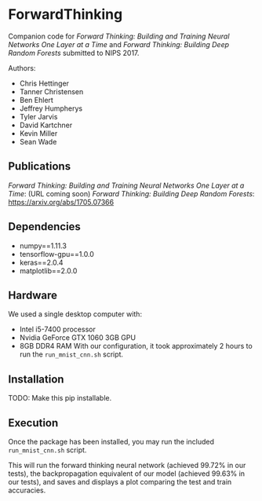 # ForwardThinking
Companion code for _Forward Thinking: Building and Training Neural Networks One Layer at a Time_ and _Forward Thinking: Building Deep Random Forests_ submitted to NIPS 2017.

Authors:
- Chris Hettinger
- Tanner Christensen
- Ben Ehlert
- Jeffrey Humpherys
- Tyler Jarvis
- David Kartchner
- Kevin Miller
- Sean Wade

## Publications
_Forward Thinking: Building and Training Neural Networks One Layer at a Time_: (URL coming soon)
_Forward Thinking: Building Deep Random Forests_: https://arxiv.org/abs/1705.07366

## Dependencies
- numpy==1.11.3
- tensorflow-gpu==1.0.0
- keras==2.0.4
- matplotlib==2.0.0

## Hardware
We used a single desktop computer with:
- Intel i5-7400 processor
- Nvidia GeForce GTX 1060 3GB GPU
- 8GB DDR4 RAM
With our configuration, it took approximately 2 hours to run the `run_mnist_cnn.sh` script.

## Installation
TODO: Make this pip installable.

## Execution
Once the package has been installed, you may run the included `run_mnist_cnn.sh` script. 

This will run the forward thinking neural network (achieved 99.72% in our tests), the backpropagation equivalent of our model (achieved 99.63% in our tests), and saves and displays a plot comparing the test and train accuracies.
